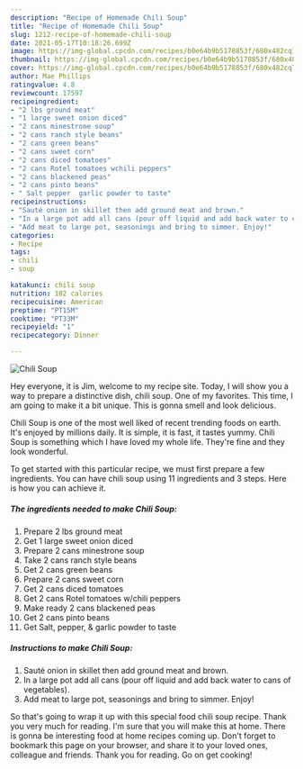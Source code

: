 ```yaml
---
description: "Recipe of Homemade Chili Soup"
title: "Recipe of Homemade Chili Soup"
slug: 1212-recipe-of-homemade-chili-soup
date: 2021-05-17T10:18:26.699Z
image: https://img-global.cpcdn.com/recipes/b0e64b9b5178853f/680x482cq70/chili-soup-recipe-main-photo.jpg
thumbnail: https://img-global.cpcdn.com/recipes/b0e64b9b5178853f/680x482cq70/chili-soup-recipe-main-photo.jpg
cover: https://img-global.cpcdn.com/recipes/b0e64b9b5178853f/680x482cq70/chili-soup-recipe-main-photo.jpg
author: Mae Phillips
ratingvalue: 4.8
reviewcount: 17597
recipeingredient:
- "2 lbs ground meat"
- "1 large sweet onion diced"
- "2 cans minestrone soup"
- "2 cans ranch style beans"
- "2 cans green beans"
- "2 cans sweet corn"
- "2 cans diced tomatoes"
- "2 cans Rotel tomatoes wchili peppers"
- "2 cans blackened peas"
- "2 cans pinto beans"
- " Salt pepper  garlic powder to taste"
recipeinstructions:
- "Sauté onion in skillet then add ground meat and brown."
- "In a large pot add all cans (pour off liquid and add back water to cans of vegetables)."
- "Add meat to large pot, seasonings and bring to simmer. Enjoy!"
categories:
- Recipe
tags:
- chili
- soup

katakunci: chili soup 
nutrition: 102 calories
recipecuisine: American
preptime: "PT15M"
cooktime: "PT33M"
recipeyield: "1"
recipecategory: Dinner

---
```



![Chili Soup](https://img-global.cpcdn.com/recipes/b0e64b9b5178853f/680x482cq70/chili-soup-recipe-main-photo.jpg)

Hey everyone, it is Jim, welcome to my recipe site. Today, I will show you a way to prepare a distinctive dish, chili soup. One of my favorites. This time, I am going to make it a bit unique. This is gonna smell and look delicious.



Chili Soup is one of the most well liked of recent trending foods on earth. It's enjoyed by millions daily. It is simple, it is fast, it tastes yummy. Chili Soup is something which I have loved my whole life. They're fine and they look wonderful.


To get started with this particular recipe, we must first prepare a few ingredients. You can have chili soup using 11 ingredients and 3 steps. Here is how you can achieve it.

<!--inarticleads1-->

##### The ingredients needed to make Chili Soup:

1. Prepare 2 lbs ground meat
1. Get 1 large sweet onion diced
1. Prepare 2 cans minestrone soup
1. Take 2 cans ranch style beans
1. Get 2 cans green beans
1. Prepare 2 cans sweet corn
1. Get 2 cans diced tomatoes
1. Get 2 cans Rotel tomatoes w/chili peppers
1. Make ready 2 cans blackened peas
1. Get 2 cans pinto beans
1. Get  Salt, pepper, &amp; garlic powder to taste




<!--inarticleads2-->

##### Instructions to make Chili Soup:

1. Sauté onion in skillet then add ground meat and brown.
1. In a large pot add all cans (pour off liquid and add back water to cans of vegetables).
1. Add meat to large pot, seasonings and bring to simmer. Enjoy!




So that's going to wrap it up with this special food chili soup recipe. Thank you very much for reading. I'm sure that you will make this at home. There is gonna be interesting food at home recipes coming up. Don't forget to bookmark this page on your browser, and share it to your loved ones, colleague and friends. Thank you for reading. Go on get cooking!
